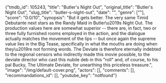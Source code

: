 {"tmdb_id": 105243, "title": "Butler's Night Out", "original_title": "Butler's Night Out", "slug_title": "butler-s-night-out", "date": "", "genre": [""], "score": "0.0/10", "synopsis": "But it gets better. The very same Timid Debutante next stars as the Randy Maid in Butler\u2019s Night Out. The production values here are somewhat superior -- there are, in fact, two or three fully furnished rooms employed in the action, and the dialogue actually matches the movement of the lips -- but once again the supreme value lies in the Big Tease, specifically in what the mouths are doing when they\u2019re not forming words.  The Deviate is therefore eternally indebted to the regional censors who indirectly made this movie possible, to the deviate director who cast this nubile deb in this \"roll\" and, of course, to his pal Bucky, The Ultimate Deviate, for unearthing this priceless treasure.", "image": "/img/default-cover.png", "actors": [], "comments": [], "recommandations_id": [], "youtube_key": "notfound"}